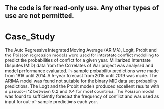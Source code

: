 ## The code is for read-only use. Any other types of use are not permitted. 

# Case_Study

The Auto Regressive Integrated Moving Average (ARIMA), Logit, Probit and the
Poisson regression models were used for interstate conflict modelling to predict the
probabilities of conflict for a given year. Militarized Interstate Disputes (MID) data from
the Correlates of War project was analysed and model performance evaluated. In-sample
probability predictions were made from 1816 until 2014. A 5-year forecast from 2015
until 2019 was made. The ARIMA model was found not suitable for the binary MID
data set probability predictions. The Logit and the Probit models produced excellent
results with a pseudo-r^2 between 0.2 and 0.4 for most countries. The Poisson model
was found to sufficiently forecast the frequency of conflict and was used as input for
out-of-sample predictions each year.
